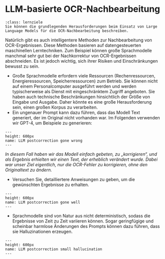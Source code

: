 # LLM-basierte OCR-Nachbearbeitung
```{admonition} Feinlernziel(e) dieses Kapitels
:class: lernziele
Sie können die grundlegenden Herausforderungen beim Einsatz von Large Language Models für die OCR-Nachbearbeitung beschreiben.
```

Natürlich gibt es auch intelligentere Methoden zur Nachbearbeitung von OCR-Ergebnissen. Diese Methoden basieren auf datengesteuerten maschinellen Lerntechniken. Zum Beispiel können große Sprachmodelle manchmal sehr gut bei der Nachkorrektur von OCR-Ergebnissen abschneiden. Es ist jedoch wichtig, sich ihrer Risiken und Einschränkungen bewusst zu sein.

* Große Sprachmodelle erfordern viele Ressourcen (Rechenressourcen, Energieressourcen, Speicherressourcen) zum Betrieb. Sie können nicht auf einem Personalcomputer ausgeführt werden und werden typischerweise als Dienst mit eingeschränktem Zugriff angeboten. Sie haben auch technische Beschränkungen hinsichtlich der Größe von Eingabe und Ausgabe. Daher könnte es eine große Herausforderung sein, einen großen Korpus zu verarbeiten.
* Ein ungenauer Prompt kann dazu führen, dass das Modell Text generiert, der im Original nicht vorhanden war. Im Folgenden verwenden wir GPT-4, um Beispiele zu generieren:

```{figure} ../book_images/llm_postcorr_bad.png
---
height: 600px
name: LLM postcorrection gone wrong
---
```

*In diesem Fall haben wir das Modell einfach gebeten, zu „korrigieren“, und als Ergebnis erhielten wir einen Text, der erheblich verändert wurde. Dabei war unser Ziel eigentlich, nur die OCR-Fehler zu korrigieren, ohne den Originaltext zu ändern.*

* Versuchen Sie, detailliertere Anweisungen zu geben, um die gewünschten Ergebnisse zu erhalten.

```{figure} ../book_images/llm_postcorr_good.png
---
height: 600px
name: LLM postcorrection gone well
---
```
* Sprachmodelle sind von Natur aus nicht deterministisch, sodass die Ergebnisse von Zeit zu Zeit variieren können. Sogar geringfügige und scheinbar harmlose Änderungen des Prompts können dazu führen, dass sie Halluzinationen erzeugen.


```{figure} ../book_images/llm_postcorr_hallucinates.png
---
height: 600px
name: LLM postcorrection small hallucination
---
```



